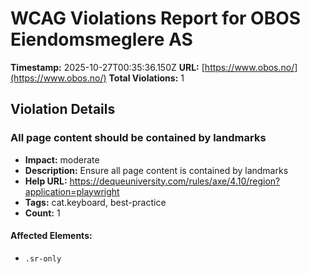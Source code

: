 # WCAG Violations Report for OBOS Eiendomsmeglere AS

**Timestamp:** 2025-10-27T00:35:36.150Z
**URL:** [https://www.obos.no/](https://www.obos.no/)
**Total Violations:** 1

## Violation Details

### All page content should be contained by landmarks

- **Impact:** moderate
- **Description:** Ensure all page content is contained by landmarks
- **Help URL:** https://dequeuniversity.com/rules/axe/4.10/region?application=playwright
- **Tags:** cat.keyboard, best-practice
- **Count:** 1

#### Affected Elements:

- `.sr-only`

